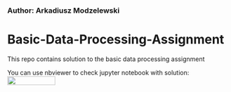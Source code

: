 ### Author: Arkadiusz Modzelewski
# Basic-Data-Processing-Assignment

This repo contains solution to the basic data processing assignment

You can use nbviewer to check jupyter notebook with solution:
<a href="https://nbviewer.jupyter.org/github.com/ArcadiusM/Basic-Data-Processing-Assignment/blob/master/Basic%20Data%20Processing%20Assignment.ipynb" 
   target="_parent">
   <img align="center"
  src="https://raw.githubusercontent.com/jupyter/design/master/logos/Badges/nbviewer_badge.png"
      width="109" height="20">
</a>
